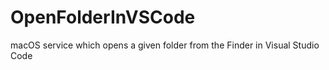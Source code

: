 # OpenFolderInVSCode
macOS service which opens a given folder from the Finder in Visual Studio Code
